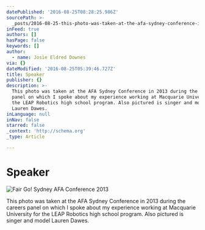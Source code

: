 ```yaml
---
datePublished: '2016-08-25T08:28:25.986Z'
sourcePath: >-
  _posts/2016-08-25-this-photo-was-taken-at-the-afa-sydney-conference-in-2013-du.md
inFeed: true
authors: []
hasPage: false
keywords: []
author:
  - name: Josie Eldred Downes
via: {}
dateModified: '2016-08-25T05:39:46.727Z'
title: Speaker
publisher: {}
description: >-
  This photo was taken at the AFA Sydney Conference in 2013 during the careers
  panel on which I spoke about my experience working at Macquarie University for
  the LEAP Robotics high school program. Also pictured is singer and model
  Lauren Dawes.
inLanguage: null
inNav: false
starred: false
_context: 'http://schema.org'
_type: Article

---
```

# Speaker
![Fair Go! Sydney AFA Conference 2013](https://the-grid-user-content.s3-us-west-2.amazonaws.com/fbcd8ade-ae03-4cc7-8ce4-85feeb00d28c.jpg)

This photo was taken at the AFA Sydney Conference in 2013 during the careers panel on which I spoke about my experience working at Macquarie University for the LEAP Robotics high school program. Also pictured is singer and model Lauren Dawes.